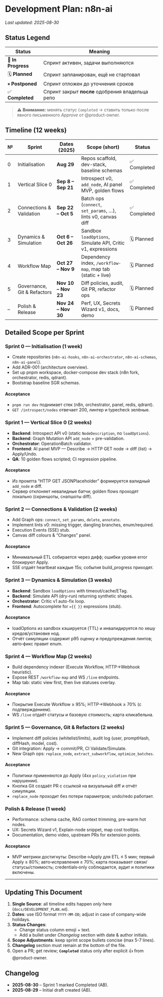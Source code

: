 # Development Plan: n8n-ai

_Last updated: 2025-08-30_

## Status Legend
| Status | Meaning |
|--------|---------|
| 🚧 **In Progress** | Спринт активен, задачи выполняются |
| 🗓 **Planned** | Спринт запланирован, ещё не стартовал |
| ⏸ **Postponed** | Спринт отложен до уточнения сроков |
| ✅ **Completed** | Спринт закрыт **после** одобрения владельца репо |

> ⚠️ **Внимание:** менять статус `Completed` → ставить только после явного письменного _Approve_ от @product-owner.

## Timeline (12 weeks)
| № | Sprint | Dates (2025) | Scope (short) | Status |
|---|--------|--------------|---------------|--------|
| 0 | Initialisation | **Aug 29** | Repos scaffold, dev-stack, baseline schemas | ✅ Completed |
| 1 | Vertical Slice 0 | **Sep 8 – Sep 21** | Introspect v0, `add_node`, AI panel MVP, golden flows | ✅ Completed |
| 2 | Connections & Validation | **Sep 22 – Oct 5** | Batch ops (`connect`, `set_params`, …), lints v0, canvas diff | ✅ Completed |
| 3 | Dynamics & Simulation | **Oct 6 – Oct 26** | Sandbox `loadOptions`, Simulate API, Critic v1, expressions | 🗓 Planned |
| 4 | Workflow Map | **Oct 27 – Nov 9** | Dependency index, `/workflow-map`, map tab (static + live) | 🗓 Planned |
| 5 | Governance, Git & Refactors | **Nov 10 – Nov 23** | Diff policies, audit, Git PR, refactor ops | 🗓 Planned |
| – | Polish & Release | **Nov 24 – Nov 30** | Perf, UX, Secrets Wizard v1, docs, demo | 🗓 Planned |

## Detailed Scope per Sprint
### Sprint 0 — Initialisation (1 week)
- Create repositories (`n8n-ai-hooks`, `n8n-ai-orchestrator`, `n8n-ai-schemas`, `n8n-ai-panel`).
- Add ADR-001 (architecture overview).
- Set up pnpm workspace, docker-compose dev stack (n8n fork, orchestrator, redis, qdrant).
- Bootstrap baseline SGR schemas.

#### Acceptance
- `pnpm run dev` поднимает стек (n8n, orchestrator, panel, redis, qdrant).
- `GET /introspect/nodes` отвечает 200, линтер и typecheck зелёные.

### Sprint 1 — Vertical Slice 0 (2 weeks)
- **Backend**: Introspect API v0 (static `NodeDescription`, no `loadOptions`).
- **Backend**: Graph Mutation API `add_node` + pre-validation.
- **Orchestrator**: OperationBatch validator.
- **Frontend**: AI panel MVP — Describe → HTTP GET node → diff (list) → Apply/Undo.
- **QA**: 10 golden flows scripted; CI regression pipeline.

#### Acceptance
- Из промпта “HTTP GET JSONPlaceholder” формируется валидный `add_node` и diff.
- Сервер отклоняет невалидные батчи; golden flows проходят локально (скриншоты, снапшоты diff).

### Sprint 2 — Connections & Validation (2 weeks)
- Add Graph ops: `connect`, `set_params`, `delete`, `annotate`.
- Implement lints v0: missing trigger, dangling branches, enum/required.
- Execution Events (SSE) stub.
- Canvas diff colours & “Changes” panel.

#### Acceptance
- Минимальный ETL собирается через дифф; ошибки уровня error блокируют Apply.
- SSE отдаёт heartbeat каждые 15s; события build_progress приходят.

### Sprint 3 — Dynamics & Simulation (3 weeks)
- **Backend**: Sandbox `loadOptions` with timeout/cache/ETag.
- **Backend**: Simulate API (dry-run) returning synthetic shapes.
- **Orchestrator**: Critic v1 auto-fix loop.
- **Frontend**: Autocomplete for `={{ }}` expressions (stub).

#### Acceptance
- loadOptions из sandbox кэшируется (TTL) и инвалидируется по хешу кредов/установке нод.
- Отчёт симуляции содержит p95 оценку и предупреждения линтов; авто‑фикс правит enum.

### Sprint 4 — Workflow Map (2 weeks)
- Build dependency indexer (Execute Workflow, HTTP→Webhook heuristic).
- Expose REST `/workflow-map` and WS `/live` endpoints.
- Map tab: static view first, then live statuses overlay.

#### Acceptance
- Покрытие Execute Workflow ≥ 95%; HTTP→Webhook ≥ 70% (с подтверждением).
- WS `/live` отдаёт статусы и базовую стоимость; карта кликабельна.

### Sprint 5 — Governance, Git & Refactors (2 weeks)
- Implement diff policies (whitelist/limits), audit log (user, promptHash, diffHash, model, cost).
- Git integration: Apply → commit/PR, CI Validate/Simulate.
- New Graph ops: `replace_node`, `extract_subworkflow`, `optimize_batches`.

#### Acceptance
- Политики применяются до Apply (4xx `policy_violation` при нарушении).
- Кнопка Git создаёт PR с ссылкой на визуальный diff и отчёт симуляции.
- `replace_node` проходит без потери параметров; undo/redo работает.

### Polish & Release (1 week)
- Performance: schema cache, RAG context trimming, pre-warm hot nodes.
- UX: Secrets Wizard v1, Explain-node snippet, map cost tooltips.
- Documentation, demo video, upstream PRs for extension points.

#### Acceptance
- MVP метрики достигнуты: Describe→Apply для ETL ≤ 5 мин; 
  первый Apply ≥ 80%; авто‑исправления ≥ 70%; карта показывает связи/статусы/стоимость; 
  credentials‑only соблюдается, аудит и политики включены.

---

## Updating This Document
1. **Single Source**: all timeline edits happen _only_ here (`docs/DEVELOPMENT_PLAN.md`).
2. **Dates**: use ISO format `YYYY-MM-DD`; adjust in case of company-wide holidays.
3. **Status Changes**:
   - Change status column emoji + text.
   - Add a bullet under _Changelog_ section with date & author initials.
4. **Scope Adjustments**: keep sprint scope bullets concise (max 5-7 lines).
5. **Changelog** section must remain at the bottom of the file.
6. Open a PR; get review; **`Completed`** status only after explicit 👍 from @product-owner.

## Changelog
- **2025-08-30** – Sprint 1 marked Completed (AB).
- **2025-08-29** – Initial draft created (AB).
